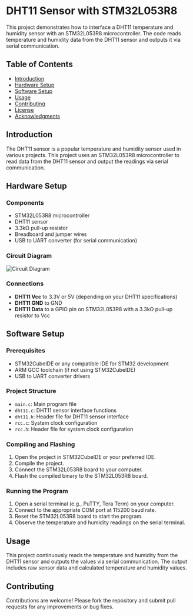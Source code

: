 # DHT11 Sensor with STM32L053R8

This project demonstrates how to interface a DHT11 temperature and humidity sensor with an STM32L053R8 microcontroller. The code reads temperature and humidity data from the DHT11 sensor and outputs it via serial communication.

## Table of Contents
- [Introduction](#introduction)
- [Hardware Setup](#hardware-setup)
- [Software Setup](#software-setup)
- [Usage](#usage)
- [Contributing](#contributing)
- [License](#license)
- [Acknowledgments](#acknowledgments)

## Introduction

The DHT11 sensor is a popular temperature and humidity sensor used in various projects. This project uses an STM32L053R8 microcontroller to read data from the DHT11 sensor and output the readings via serial communication.

## Hardware Setup

### Components

- STM32L053R8 microcontroller
- DHT11 sensor
- 3.3kΩ pull-up resistor
- Breadboard and jumper wires
- USB to UART converter (for serial communication)

### Circuit Diagram
![Circuit Diagram](dht11_stm32.png)

### Connections

- **DHT11 Vcc** to 3.3V or 5V (depending on your DHT11 specifications)
- **DHT11 GND** to GND
- **DHT11 Data** to a GPIO pin on STM32L053R8 with a 3.3kΩ pull-up resistor to Vcc

## Software Setup

### Prerequisites

- STM32CubeIDE or any compatible IDE for STM32 development
- ARM GCC toolchain (if not using STM32CubeIDE)
- USB to UART converter drivers

### Project Structure

- `main.c`: Main program file
- `dht11.c`: DHT11 sensor interface functions
- `dht11.h`: Header file for DHT11 sensor interface
- `rcc.c`: System clock configuration
- `rcc.h`: Header file for system clock configuration

### Compiling and Flashing

1. Open the project in STM32CubeIDE or your preferred IDE.
2. Compile the project.
3. Connect the STM32L053R8 board to your computer.
4. Flash the compiled binary to the STM32L053R8 board.

### Running the Program

1. Open a serial terminal (e.g., PuTTY, Tera Term) on your computer.
2. Connect to the appropriate COM port at 115200 baud rate.
3. Reset the STM32L053R8 board to start the program.
4. Observe the temperature and humidity readings on the serial terminal.

## Usage

This project continuously reads the temperature and humidity from the DHT11 sensor and outputs the values via serial communication. The output includes raw sensor data and calculated temperature and humidity values.

## Contributing

Contributions are welcome! Please fork the repository and submit pull requests for any improvements or bug fixes.

